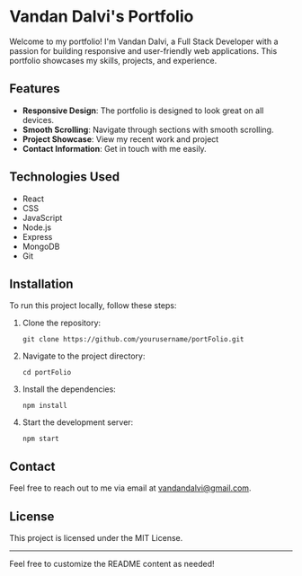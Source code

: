 # Vandan Dalvi's Portfolio

Welcome to my portfolio! I'm Vandan Dalvi, a Full Stack Developer with a passion for building responsive and user-friendly web applications. This portfolio showcases my skills, projects, and experience.

## Features

- **Responsive Design**: The portfolio is designed to look great on all devices.
- **Smooth Scrolling**: Navigate through sections with smooth scrolling.
- **Project Showcase**: View my recent work and project
- **Contact Information**: Get in touch with me easily.

## Technologies Used

- React
- CSS
- JavaScript
- Node.js
- Express
- MongoDB
- Git

## Installation

To run this project locally, follow these steps:

1. Clone the repository:
   ```
   git clone https://github.com/yourusername/portFolio.git
   ```
2. Navigate to the project directory:
   ```
   cd portFolio
   ```
3. Install the dependencies:
   ```
   npm install
   ```
4. Start the development server:
   ```
   npm start
   ```

## Contact

Feel free to reach out to me via email at [vandandalvi@gmail.com](mailto:vandandalvi@gmail.com).

## License

This project is licensed under the MIT License.

---

Feel free to customize the README content as needed!

